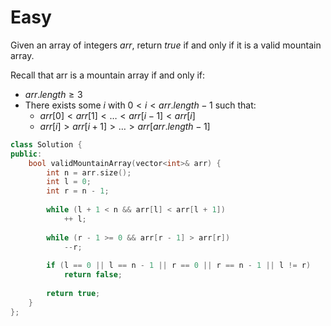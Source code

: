 # Easy

Given an array of integers $arr$, return $true$ if and only if it is a valid mountain array.

Recall that arr is a mountain array if and only if:

- $arr.length \geq 3$
- There exists some $i$ with $0 < i < arr.length - 1$ such that:
  - $arr[0] < arr[1] < \dots < arr[i - 1] < arr[i]$
  - $arr[i] > arr[i + 1] > \dots > arr[arr.length - 1]$

```cpp
class Solution {
public:
    bool validMountainArray(vector<int>& arr) {
        int n = arr.size();
        int l = 0;
        int r = n - 1;
        
        while (l + 1 < n && arr[l] < arr[l + 1])
            ++ l;
        
        while (r - 1 >= 0 && arr[r - 1] > arr[r])
            --r;
        
        if (l == 0 || l == n - 1 || r == 0 || r == n - 1 || l != r)
            return false;
        
        return true;
    }
};
```
